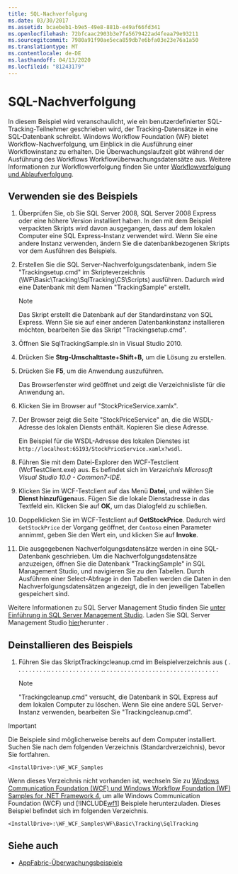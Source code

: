 ```yaml
---
title: SQL-Nachverfolgung
ms.date: 03/30/2017
ms.assetid: bcaebeb1-b9e5-49e8-881b-e49af66fd341
ms.openlocfilehash: 72bfcaac2903b3e7fa5679422ad4feaa79e93211
ms.sourcegitcommit: 7980a91f90ae5eca859db7e6bfa03e23e76a1a50
ms.translationtype: MT
ms.contentlocale: de-DE
ms.lasthandoff: 04/13/2020
ms.locfileid: "81243179"
---
```

# <a name="sql-tracking"></a>SQL-Nachverfolgung

In diesem Beispiel wird veranschaulicht, wie ein benutzerdefinierter SQL-Tracking-Teilnehmer geschrieben wird, der Tracking-Datensätze in eine SQL-Datenbank schreibt. Windows Workflow Foundation (WF) bietet Workflow-Nachverfolgung, um Einblick in die Ausführung einer Workflowinstanz zu erhalten. Die Überwachungslaufzeit gibt während der Ausführung des Workflows Workflowüberwachungsdatensätze aus. Weitere Informationen zur Workflowverfolgung finden Sie unter [Workflowverfolgung und Ablaufverfolgung](../workflow-tracking-and-tracing.md).

## <a name="use-the-sample"></a>Verwenden sie des Beispiels

1. Überprüfen Sie, ob Sie SQL Server 2008, SQL Server 2008 Express oder eine höhere Version installiert haben. In den mit dem Beispiel verpackten Skripts wird davon ausgegangen, dass auf dem lokalen Computer eine SQL Express-Instanz verwendet wird. Wenn Sie eine andere Instanz verwenden, ändern Sie die datenbankbezogenen Skripts vor dem Ausführen des Beispiels.

2. Erstellen Sie die SQL Server-Nachverfolgungsdatenbank, indem Sie "Trackingsetup.cmd" im Skripteverzeichnis (\WF\Basic\Tracking\SqlTracking\CS\Scripts) ausführen. Dadurch wird eine Datenbank mit dem Namen "TrackingSample" erstellt.

   > [!NOTE]
   > Das Skript erstellt die Datenbank auf der Standardinstanz von SQL Express. Wenn Sie sie auf einer anderen Datenbankinstanz installieren möchten, bearbeiten Sie das Skript "Trackingsetup.cmd".

3. Öffnen Sie SqlTrackingSample.sln in Visual Studio 2010.

4. Drücken Sie **Strg-Umschalttaste**+**Shift**+**B,** um die Lösung zu erstellen.

5. Drücken Sie **F5**, um die Anwendung auszuführen.

   Das Browserfenster wird geöffnet und zeigt die Verzeichnisliste für die Anwendung an.

6. Klicken Sie im Browser auf "StockPriceService.xamlx".

7. Der Browser zeigt die Seite "StockPriceService" an, die die WSDL-Adresse des lokalen Diensts enthält. Kopieren Sie diese Adresse.

   Ein Beispiel für die WSDL-Adresse des lokalen Dienstes ist `http://localhost:65193/StockPriceService.xamlx?wsdl`.

8. Führen Sie mit dem Datei-Explorer den WCF-Testclient (WcfTestClient.exe) aus. Es befindet sich im *Verzeichnis Microsoft Visual Studio 10.0 - Common7-IDE*.

9. Klicken Sie im WCF-Testclient auf das Menü **Datei,** und wählen Sie **Dienst hinzufügen**aus. Fügen Sie die lokale Dienstadresse in das Textfeld ein. Klicken Sie auf **OK**, um das Dialogfeld zu schließen.

10. Doppelklicken Sie im WCF-Testclient auf **GetStockPrice**. Dadurch wird `GetStockPrice` der Vorgang geöffnet, der `Contoso` einen Parameter annimmt, geben Sie den Wert ein, und klicken Sie auf **Invoke**.

11. Die ausgegebenen Nachverfolgungsdatensätze werden in eine SQL-Datenbank geschrieben. Um die Nachverfolgungsdatensätze anzuzeigen, öffnen Sie die Datenbank "TrackingSample" in SQL Management Studio, und navigieren Sie zu den Tabellen. Durch Ausführen einer Select-Abfrage in den Tabellen werden die Daten in den Nachverfolgungsdatensätzen angezeigt, die in den jeweiligen Tabellen gespeichert sind.

   Weitere Informationen zu SQL Server Management Studio finden Sie [unter Einführung in SQL Server Management Studio](/sql/ssms/sql-server-management-studio-ssms). Laden Sie SQL Server Management Studio [hier](https://aka.ms/ssmsfullsetup)herunter .

## <a name="uninstall-the-sample"></a>Deinstallieren des Beispiels

1. Führen Sie das SkriptTrackingcleanup.cmd im Beispielverzeichnis aus ( . . . . . . . . . .*. . . . . . . . . . . . . . . .*. . . . . . . . . . . . . . . . . . . . . . . . . . . . . . . . .

    > [!NOTE]
    > "Trackingcleanup.cmd" versucht, die Datenbank in SQL Express auf dem lokalen Computer zu löschen. Wenn Sie eine andere SQL Server-Instanz verwenden, bearbeiten Sie "Trackingcleanup.cmd".

> [!IMPORTANT]
> Die Beispiele sind möglicherweise bereits auf dem Computer installiert. Suchen Sie nach dem folgenden Verzeichnis (Standardverzeichnis), bevor Sie fortfahren.
>
> `<InstallDrive>:\WF_WCF_Samples`
>
> Wenn dieses Verzeichnis nicht vorhanden ist, wechseln Sie zu [Windows Communication Foundation (WCF) und Windows Workflow Foundation (WF) Samples for .NET Framework 4,](https://www.microsoft.com/download/details.aspx?id=21459) um alle Windows Communication Foundation (WCF) und [!INCLUDE[wf1](../../../../includes/wf1-md.md)] Beispiele herunterzuladen. Dieses Beispiel befindet sich im folgenden Verzeichnis.
>
> `<InstallDrive>:\WF_WCF_Samples\WF\Basic\Tracking\SqlTracking`

## <a name="see-also"></a>Siehe auch

- [AppFabric-Überwachungsbeispiele](https://docs.microsoft.com/previous-versions/appfabric/ff383407(v=azure.10))
